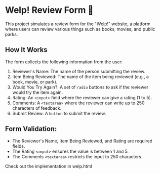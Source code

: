 # Welp! Review Form 📝
This project simulates a review form for the "Welp!" website, a platform where users can review various things such as books, movies, and public parks.

## How It Works
The form collects the following information from the user:
1. Reviewer's Name: The name of the person submitting the review.
2. Item Being Reviewed: The name of the item being reviewed (e.g., a book, movie, or park).
3. Would You Try Again?: A set of ```radio``` buttons to ask if the reviewer would try the item again.
4. Rating: An ```<input>``` field where the reviewer can give a rating (1 to 5).
5. Comments: A ```<textarea>``` where the reviewer can write up to 250 characters of feedback.
6. Submit Review: A ```button``` to submit the review.

## Form Validation:
- The Reviewer's Name, Item Being Reviewed, and Rating are required fields.
- The Rating ```<input>``` ensures the value is between 1 and 5.
- The Comments ```<textarea>``` restricts the input to 250 characters.

Check out the implementation in welp.html
